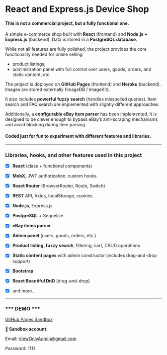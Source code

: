 # React and Express.js Device Shop

#### **This is not a commercial project, but a fully functional one.**
A simple e-commerce shop built with **React** (frontend) and **Node.js + Express.js** (backend). Data is stored in a **PostgreSQL database**.

While not all features are fully polished, the project provides the core functionality needed for online selling: 
- product listings,
- administration panel with full control over users, goods, orders, and static content, etc.

The project is deployed on **GitHub Pages** (frontend) and **Heroku** (backend). Images are stored externally (ImageDB / ImageKit).

It also includes **powerful fuzzy search** (handles misspelled queries). Item search and FAQ search are implemented with slightly different approaches.

Additionally, a **configurable eBay item parser** has been implemented. It is designed to be clever enough to bypass eBay’s anti-scraping mechanisms and avoid blocking during item parsing.
#### **Coded just for fun to experiment with different features and libraries.**
*************************************************


### Libraries, hooks, and other features used in this project

- [x] **React** (class + functional components)
- [x] **MobX**, JWT authorization, custom hooks
- [x] **React Router** (BrowserRouter, Route, Switch)
- [x] **REST** API, Axios, localStorage, cookies
- [x] **Node.js**, Express.js
- [x] **PostgreSQL** + Sequelize
- [x] **eBay items parser**
- [x] **Admin panel** (users, goods, orders, etc.)
- [x] **Product listing, fuzzy search**, filtering, cart, CRUD operations
- [x] **Static content pages** with admin constructor (includes drag-and-drop support)
- [x] **Bootstrap**
- [x] **React Beautiful DnD** (drag-and-drop)
- [x] and more...


*************************************************
### *** DEMO ***
[GitHub Pages Sandbox](https://zaxel.github.io/react_simple_shop/)

**🔑 Sandbox account:**

Email: ViewOnlyAdmin@gmail.com

Password: 1111 
